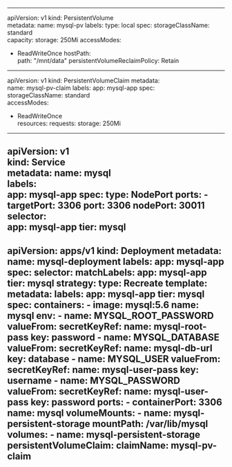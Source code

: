 -----------------------------------------------------------------------------------------------------------------------------------------------
apiVersion: v1 
kind: PersistentVolume            
metadata:
  name: mysql-pv
  labels: 
    type: local 
spec:
  storageClassName: standard      
  capacity:
    storage: 250Mi
  accessModes: 
  - ReadWriteOnce
  hostPath:                       
    path: "/mnt/data" 
  persistentVolumeReclaimPolicy: Retain  
---    
apiVersion: v1 
kind: PersistentVolumeClaim 
metadata:                          
  name: mysql-pv-claim
  labels:
    app: mysql-app 
spec:                              
  storageClassName: standard       
  accessModes:
  - ReadWriteOnce                
  resources:
    requests: 
      storage: 250Mi 
---
apiVersion: v1                    
kind: Service                      
metadata:
  name: mysql         
  labels:             
    app: mysql-app
spec:
  type: NodePort
  ports:
    - targetPort: 3306
      port: 3306
      nodePort: 30011
  selector:    
    app: mysql-app
    tier: mysql
---
apiVersion: apps/v1
kind: Deployment
metadata:
  name: mysql-deployment
  labels:
    app: mysql-app
spec:
  selector:
    matchLabels:
      app: mysql-app
      tier: mysql
  strategy:
    type: Recreate
  template:
    metadata:
      labels:
        app: mysql-app
        tier: mysql
    spec:
      containers:
      - image: mysql:5.6
        name: mysql
        env:
        - name: MYSQL_ROOT_PASSWORD
          valueFrom:
            secretKeyRef:
              name: mysql-root-pass
              key: password
        - name: MYSQL_DATABASE
          valueFrom:
            secretKeyRef:
              name: mysql-db-url
              key: database
        - name: MYSQL_USER
          valueFrom:
            secretKeyRef:
              name: mysql-user-pass
              key: username
        - name: MYSQL_PASSWORD
          valueFrom:
            secretKeyRef:
              name: mysql-user-pass
              key: password
        ports:
        - containerPort: 3306
          name: mysql
        volumeMounts:
        - name: mysql-persistent-storage
          mountPath: /var/lib/mysql
      volumes:
      - name: mysql-persistent-storage
        persistentVolumeClaim:
           claimName: mysql-pv-claim
-----------------------------------------------------------------------------------------------------------------------------------------------           
